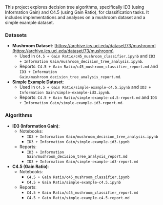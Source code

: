 This project explores decision tree algorithms, specifically ID3 (using Information Gain) and C4.5 (using Gain Ratio), for classification tasks. It includes implementations and analyses on a mushroom dataset and a simple example dataset.

### Datasets
- **Mushroom Dataset**: [https://archive.ics.uci.edu/dataset/73/mushroom](https://archive.ics.uci.edu/dataset/73/mushroom)
  - Used in `C4.5 + Gain Ratio/c45_mushroom_classifier.ipynb` and `ID3 + Information Gain/mushroom_decision_tree_analysis.ipynb`.
  - Reports: `C4.5 + Gain Ratio/c45_mushroom_classifier_report.md` and `ID3 + Information Gain/mushroom_decision_tree_analysis_report.md`.
- **Simple Example Dataset**:
  - Used in `C4.5 + Gain Ratio/simple-example-c4.5.ipynb` and `ID3 + Information Gain/simple-example-id3.ipynb`.
  - Reports: `C4.5 + Gain Ratio/simple-example-c4.5-report.md` and `ID3 + Information Gain/simple-example-id3-report.md`.

### Algorithms
- **ID3 (Information Gain)**:
  - Notebooks:
    - `ID3 + Information Gain/mushroom_decision_tree_analysis.ipynb`
    - `ID3 + Information Gain/simple-example-id3.ipynb`
  - Reports:
    - `ID3 + Information Gain/mushroom_decision_tree_analysis_report.md`
    - `ID3 + Information Gain/simple-example-id3-report.md`
- **C4.5 (Gain Ratio)**:
  - Notebooks:
    - `C4.5 + Gain Ratio/c45_mushroom_classifier.ipynb`
    - `C4.5 + Gain Ratio/simple-example-c4.5.ipynb`
  - Reports:
    - `C4.5 + Gain Ratio/c45_mushroom_classifier_report.md`
    - `C4.5 + Gain Ratio/simple-example-c4.5-report.md`